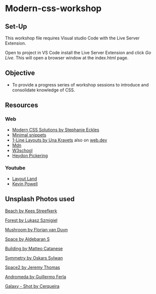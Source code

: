 # Modern-css-workshop

## Set-Up

This workshop file requires Visual studio Code with the Live Server Extension.

Open to project in VS Code install the Live Server Extension and click *Go Live*. This will open a browser window at the index.html page. 

## Objective

- To provide a progress series of workshop sessions to introduce and consolidate knowledge of CSS.


## Resources 

### Web

- [Modern CSS Solutions by Stephanie Eckles](https://moderncss.dev/)
- [Minimal snippets](https://smolcss.dev/)
- [1-Line Layouts by Una Kravets](https://1linelayouts.glitch.me/) also on [web.dev](https://web.dev/one-line-layouts/)
- [Mdn](https://developer.mozilla.org/en-US/)
- [W3school](https://www.w3schools.com/)
- [Heydon Pickering](https://heydonworks.com/)

### Youtube

- [Layout Land](https://www.youtube.com/layoutland)
- [Kevin Powell](https://www.youtube.com/kepowob)

## Unsplash Photos used

[Beach by Kees Streefkerk](https://unsplash.com/photos/Adl90-aXYwA?utm_source=unsplash&utm_medium=referral&utm_content=creditShareLink)

[Forest by Lukasz Szmigiel](https://unsplash.com/photos/jFCViYFYcus?utm_source=unsplash&utm_medium=referral&utm_content=creditShareLink)

[Mushroom by Florian van Duyn](https://unsplash.com/photos/Dm-qxdynoEc?utm_source=unsplash&utm_medium=referral&utm_content=creditShareLink)

[Space by Aldebaran S](https://unsplash.com/photos/uXchDIKs4qI?utm_source=unsplash&utm_medium=referral&utm_content=creditShareLink)

[Building by Matteo Catanese](https://unsplash.com/photos/tr7PoBH0Aow?utm_source=unsplash&utm_medium=referral&utm_content=creditShareLink)

[Symmetry by Oskars Sylwan](https://unsplash.com/photos/rcAOIMSDfyc?utm_source=unsplash&utm_medium=referral&utm_content=creditShareLink)

[Space2 by Jeremy Thomas](https://unsplash.com/photos/E0AHdsENmDg?utm_source=unsplash&utm_medium=referral&utm_content=creditShareLink)

[Andromeda by Guillermo Ferla](https://unsplash.com/photos/Oze6U2m1oYU?utm_source=unsplash&utm_medium=referral&utm_content=creditShareLink)

[Galaxy - Shot by Cerqueira](https://unsplash.com/photos/0o_GEzyargo?utm_source=unsplash&utm_medium=referral&utm_content=creditShareLink)
